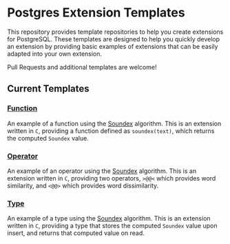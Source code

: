 # Postgres Extension Templates

This repository provides template repositories to help you create extensions for PostgreSQL. These templates are designed to help you quickly develop an extension by providing basic examples of extensions that can be easily adapted into your own extension.

Pull Requests and additional templates are welcome!

## Current Templates

### [Function](https://github.com/pgextensions/function-template)

An example of a function using the [Soundex](https://en.wikipedia.org/wiki/Soundex) algorithm. This is an extension written in `C`, providing a function defined as `soundex(text)`, which returns the computed `Soundex` value.

### [Operator](https://github.com/pgextensions/operator-template)

An example of an operator using the [Soundex](https://en.wikipedia.org/wiki/Soundex) algorithm. This is an extension written in `C`, providing two operators, `>@@<` which provides word similarity, and `<@@>` which provides word dissimilarity.

### [Type](https://github.com/pgextensions/type-template)

An example of a type using the [Soundex](https://en.wikipedia.org/wiki/Soundex) algorithm. This is an extension written in `C`, providing a type that stores the computed `Soundex` value upon insert, and returns that computed value on read.
